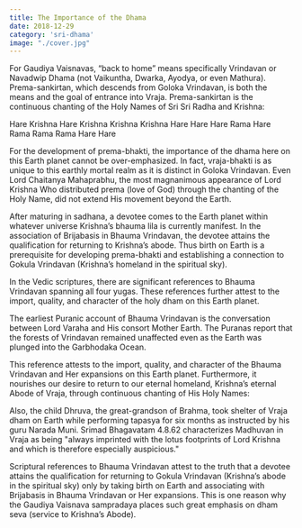 ```yaml
---
title: The Importance of the Dhama
date: 2018-12-29
category: 'sri-dhama'
image: "./cover.jpg"
---
```


For Gaudiya Vaisnavas, “back to home” means specifically Vrindavan or Navadwip Dhama (not Vaikuntha, Dwarka, Ayodya, or even Mathura). Prema-sankirtan, which descends from Goloka Vrindavan, is both the means and the goal of entrance into Vraja. Prema-sankirtan is the continuous chanting of the Holy Names of Sri Sri Radha and Krishna:

Hare Krishna Hare Krishna
Krishna Krishna Hare Hare
Hare Rama Hare Rama
Rama Rama Hare Hare

For the development of prema-bhakti, the importance of the dhama here on this Earth planet cannot be over-emphasized. In fact, vraja-bhakti is as unique to this earthly mortal realm as it is distinct in Goloka Vrindavan. Even Lord Chaitanya Mahaprabhu, the most magnanimous appearance of Lord Krishna Who distributed prema (love of God) through the chanting of the Holy Name, did not extend His movement beyond the Earth.

After maturing in sadhana, a devotee comes to the Earth planet within whatever universe Krishna’s bhauma lila is currently manifest. In the association of Brijabasis in Bhauma Vrindavan, the devotee attains the qualification for returning to Krishna’s abode. Thus birth on Earth is a prerequisite for developing prema-bhakti and establishing a connection to Gokula Vrindavan (Krishna’s homeland in the spiritual sky).

In the Vedic scriptures, there are significant references to Bhauma Vrindavan spanning all four yugas. These references further attest to the import, quality, and character of the holy dham on this Earth planet.

The earliest Puranic account of Bhauma Vrindavan is the conversation between Lord Varaha and His consort Mother Earth. The Puranas report that the forests of Vrindavan remained unaffected even as the Earth was plunged into the Garbhodaka Ocean.

This reference attests to the import, quality, and character of the Bhauma Vrindavan and Her expansions on this Earth planet. Furthermore, it nourishes our desire to return to our eternal homeland, Krishna’s eternal Abode of Vraja, through continuous chanting of His Holy Names:

Also, the child Dhruva, the great-grandson of Brahma, took shelter of Vraja dham on Earth while performing tapasya for six months as instructed by his guru Narada Muni. Srimad Bhagavatam 4.8.62 characterizes Madhuvan in Vraja as being "always imprinted with the lotus footprints of Lord Krishna and which is therefore especially auspicious."

Scriptural references to Bhauma Vrindavan attest to the truth that a devotee attains the qualification for returning to Gokula Vrindavan (Krishna’s abode in the spiritual sky) only by taking birth on Earth and associating with Brijabasis in Bhauma Vrindavan or Her expansions. This is one reason why the Gaudiya Vaisnava sampradaya places such great emphasis on dham seva (service to Krishna’s Abode).